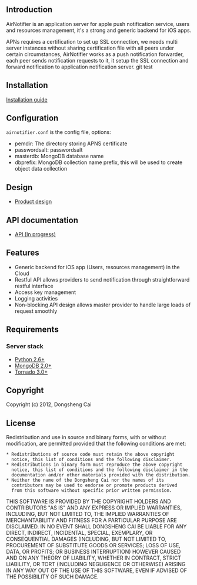 ## Introduction
AirNotifier is an application server for apple push notification service, users and resources management, it's a strong and generic backend for iOS apps.

APNs requires a certification to set up SSL connection, we needs multi server instances without sharing certification file with all peers under certain circumstances, AirNotifier works as a push notification forwarder, each peer sends notification requests to it, it setup the SSL connection and forward notification to application notification server.
git test

## Installation

[Installation guide](https://github.com/dongsheng/airnotifier/wiki/Installation)

## Configuration
`airnotifier.conf` is the config file, options:

- pemdir: The directory storing APNS certificate
- passwordsalt: passwordsalt
- masterdb: MongoDB database name
- dbprefix: MongoDB collection name prefix, this will be used to create object data collection

## Design
- [Product design](https://github.com/dongsheng/airnotifier/wiki/Specification)

## API documentation
- [API (In progress)](https://github.com/dongsheng/airnotifier/wiki/API)

## Features
- Generic backend for iOS app (Users, resources management) in the Cloud
- Restful API allows providers to send notification through straightforward restful interface
- Access key management
- Logging activities
- Non-blocking API design allows master provider to handle large loads of request smoothly

## Requirements

### Server stack
- [Python 2.6+](http://www.python.org)
- [MongoDB 2.0+](http://www.mongodb.org/)
- [Tornado 3.0+](http://tornadoweb.org)

## Copyright
Copyright (c) 2012, Dongsheng Cai

## License

Redistribution and use in source and binary forms, with or without
modification, are permitted provided that the following conditions are met:

    * Redistributions of source code must retain the above copyright
      notice, this list of conditions and the following disclaimer.
    * Redistributions in binary form must reproduce the above copyright
      notice, this list of conditions and the following disclaimer in the
      documentation and/or other materials provided with the distribution.
    * Neither the name of the Dongsheng Cai nor the names of its
      contributors may be used to endorse or promote products derived
      from this software without specific prior written permission.

THIS SOFTWARE IS PROVIDED BY THE COPYRIGHT HOLDERS AND CONTRIBUTORS "AS IS" AND
ANY EXPRESS OR IMPLIED WARRANTIES, INCLUDING, BUT NOT LIMITED TO, THE IMPLIED
WARRANTIES OF MERCHANTABILITY AND FITNESS FOR A PARTICULAR PURPOSE ARE
DISCLAIMED. IN NO EVENT SHALL DONGSHENG CAI BE LIABLE FOR ANY
DIRECT, INDIRECT, INCIDENTAL, SPECIAL, EXEMPLARY, OR CONSEQUENTIAL DAMAGES
(INCLUDING, BUT NOT LIMITED TO, PROCUREMENT OF SUBSTITUTE GOODS OR SERVICES;
LOSS OF USE, DATA, OR PROFITS; OR BUSINESS INTERRUPTION) HOWEVER CAUSED AND
ON ANY THEORY OF LIABILITY, WHETHER IN CONTRACT, STRICT LIABILITY, OR TORT
(INCLUDING NEGLIGENCE OR OTHERWISE) ARISING IN ANY WAY OUT OF THE USE OF THIS
SOFTWARE, EVEN IF ADVISED OF THE POSSIBILITY OF SUCH DAMAGE.
